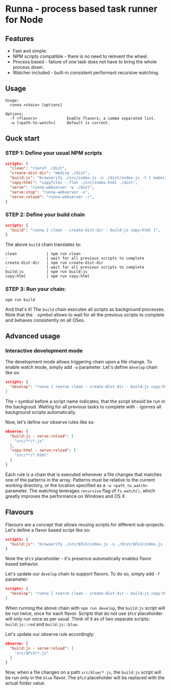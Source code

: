 # Runna - process based task runner for Node

## Features

* Fast and simple.
* NPM scripts compatible - there is no need to reinvent the wheel.
* Process based - failure of one task does not have to bring the whole process down.
* Watcher included - built-in consistent performant recursive watching.

## Usage

```
Usage:
  runna <chain> [options]

Options:
  -f <flavors>             Enable flavors; a comma separated list.
  -w [<path-to-watch>]     Default is current.
```

## Quck start

### STEP 1: Define your usual NPM scripts

```json
scripts: {
  "clean": "rimraf ./dist",
  "create-dist-dir": "mkdirp ./dist",
  "build:js": "browserify ./src/index.js -o ./dist/index.js -t [ babelify --presets [ babel-preset-env ] ]",
  "copy:html": "copyfiles --flat ./src/index.html ./dist",
  "serve": "runna-webserver -w ./dist",
  "serve:stop": "runna-webserver -x",
  "serve:reload": "runna-webserver -r",
}
```

### STEP 2: Define your build chain

```json
scripts: {
  "build": "runna [ clean - create-dist-dir - build:js copy:html ]",
}
```

The above `build` chain translates to:
```
clean             | npm run clean
-                 | wait for all previous scripts to complete
create-dist-dir   | npm run create-dist-dir
-                 | wait for all previous scripts to complete
build:js          | npm run build:js
copy:html         | npm run copy:html
```

### STEP 3: Run your chain:

```
npm run build
```

And that's it! The `build` chain executes all scripts as background processes. Note that the `-` symbol allows to wait for all the previous scripts to complete and behaves consistently on all OSes.

## Advanced usage

### Interactive development mode

The development mode allows triggering chain upon a file change. To enable watch mode, simply add `-w` parameter. Let's define `develop` chain like so:

```json
scripts: {
  "develop": "runna [ +serve clean - create-dist-dir - build:js copy:html - serve:reload ] -w,
}
```

The `+` symbol before a script name indicates, that the script should be run in the backgroud. Waiting for all previous tasks to complete with `-` igonres all background scripts automatically.

Now, let's define our observe rules like so:

```json
observe: {
  "build:js - serve:reload": [
    "src/**/*.js"
  ],
  "copy:html - serve:reload": [
    "src/**/*.html"
  ]
}
```

Each rule is a chain that is executed whenever a file changes that matches one of the patterns in the array. Patterns must be relative to the current working directory, or the location specified as a `-w <path_to_watch>` parameter. The watching leverages `recursive` flag of `fs.watch()`, which greatly improves the performance on Windows and OS X.

## Flavours

Flavours are a concept that allows reusing scripts for different sub-projects. Let's define a flavor based script like so:

```json
scripts: {
  "build:js": "browserify ./src/$FLV/index.js -o ./dist/$FLV/index.js -t [ babelify --presets [ babel-preset-env ] ]",
}
```
Note the `$FLV` placeholder - it's presence automatically enables flavor based behavior.

Let's update our `develop` chain to support flavors. To do so, simply add `-f` parameter:
```json
scripts: {
  "develop": "runna [ +serve clean - create-dist-dir - build:js copy:html - serve:reload ] -w -f red,blue,
}
```

When running the above chain with `npm run develop`, the `build:js` script will be run twice, once for each flavor. Scripts that do not use `$FLV` placeholder will only run once as per usual. Think of it as of two separate scripts: `build:js::red` and `build:js::blue`.

Let's update our observe rule accordingly:

```json
observe: {
  "build:js - serve:reload": [
    "src/$FLV/*.js"
  ]
}

```

Now, when a file changes on a path `src/blue/*.js`, the `build:js` script will be run only in the `blue` flavor. The `$FLV` placeholder will be replaced with the actual folder value.
